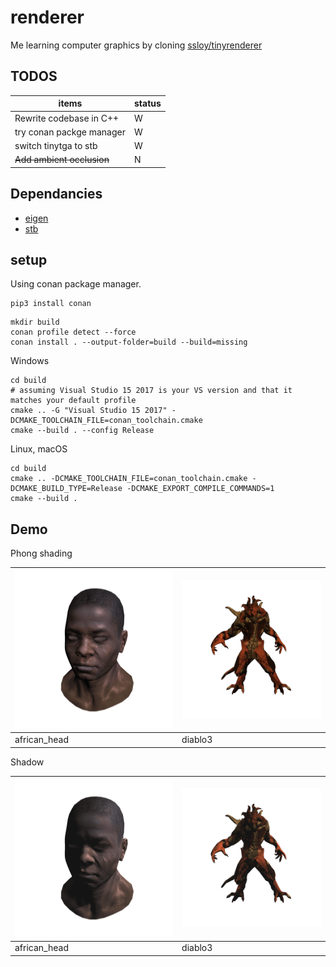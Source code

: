 # renderer

Me learning computer graphics by cloning [ssloy/tinyrenderer](https://github.com/ssloy/tinyrenderer)

## TODOS

|items|status|
|-----|------|
|Rewrite codebase in C++|W|
|try conan packge manager|W|
|switch tinytga to stb|W|
|~~Add ambient occlusion~~|N|

## Dependancies

* [eigen](http://eigen.tuxfamily.org/index.php?title=Main_Page)
* [stb](https://github.com/nothings/stb)

## setup

Using conan package manager.

```
pip3 install conan
```

```
mkdir build
conan profile detect --force
conan install . --output-folder=build --build=missing
```

Windows

```
cd build
# assuming Visual Studio 15 2017 is your VS version and that it matches your default profile
cmake .. -G "Visual Studio 15 2017" -DCMAKE_TOOLCHAIN_FILE=conan_toolchain.cmake
cmake --build . --config Release
```

Linux, macOS

```
cd build
cmake .. -DCMAKE_TOOLCHAIN_FILE=conan_toolchain.cmake -DCMAKE_BUILD_TYPE=Release -DCMAKE_EXPORT_COMPILE_COMMANDS=1
cmake --build .
```

## Demo

Phong shading

|![Phong shading demo](./assets/phong_shading_african_head.png)|![Phong shading demo](./assets/phong_shading_diablo.png)|
|------------|-------|
|african_head|diablo3|


Shadow

|![Shadow](./assets/shadow_african_head.png)|![Shadow](./assets/shadow_diablo.png)|
|------------|-------|
|african_head|diablo3|




